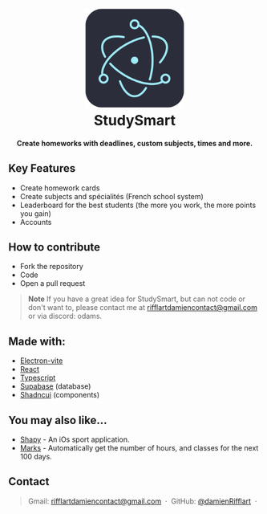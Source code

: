 
<h1 align="center">
  <br>
  <img src="./resources/icon.png" alt="StudySmartIcon" width="200"></a>
  <br>
  StudySmart
  <br>
</h1>

<h4 align="center">Create homeworks with deadlines, custom subjects, times and more.</h4>

## Key Features

* Create homework cards
* Create subjects and spécialités (French school system)
* Leaderboard for the best students (the more you work, the more points you gain)
* Accounts 

## How to contribute
- Fork the repository
- Code
- Open a pull request

> **Note**
> If you have a great idea for StudySmart, but can not code or don't want to, please contact me at rifflartdamiencontact@gmail.com or via discord: odams.

## Made with:
- [Electron-vite](https://electron-vite.org/)
- [React](https://react.dev/)
- [Typescript](https://www.typescriptlang.org/)
- [Supabase](https://supabase.com/) (database)
- [Shadncui](https://ui.shadcn.com/) (components)

## You may also like...

- [Shapy](https://github.com/damienRifflart/Shapy) - An iOs sport application.
- [Marks](https://github.com/damienRifflart/StudyStats) - Automatically get the number of hours, and classes for the next 100 days.

## Contact

> Gmail: [rifflartdamiencontact@gmail.com](rifflartdamiencontact@gmail.com) &nbsp;&middot;&nbsp;
> GitHub: [@damienRifflart](https://github.com/damienRifflart) &nbsp;&middot;&nbsp;

